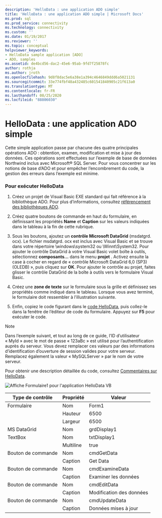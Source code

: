 ```yaml
---
description: 'HelloData : une application ADO simple'
title: 'HelloData : une application ADO simple | Microsoft Docs'
ms.prod: sql
ms.prod_service: connectivity
ms.technology: connectivity
ms.custom: ''
ms.date: 01/19/2017
ms.reviewer: ''
ms.topic: conceptual
helpviewer_keywords:
- HelloData sample application [ADO]
- ADO, samples
ms.assetid: de4bcd56-dac2-45e6-95ab-9fd7f25878fc
author: rothja
ms.author: jroth
ms.openlocfilehash: 9d8f8dac5e6a38e1a394c4646849ddd6a5021131
ms.sourcegitcommit: 33e774fbf48a432485c601541840905c21f613a0
ms.translationtype: MT
ms.contentlocale: fr-FR
ms.lasthandoff: 08/25/2020
ms.locfileid: "88806030"
---
```

# <a name="hellodata-a-simple-ado-application"></a>HelloData : une application ADO simple
Cette simple application passe par chacune des quatre principales opérations ADO : obtention, examen, modification et mise à jour des données. Ces opérations sont effectuées sur l’exemple de base de données Northwind inclus avec Microsoft® SQL Server. Pour vous concentrer sur les notions de base d’ADO et pour empêcher l’encombrement du code, la gestion des erreurs dans l’exemple est minime.  
  
### <a name="to-run-hellodata"></a>Pour exécuter HelloData  
  
1.  Créez un projet de Visual Basic EXE standard qui fait référence à la bibliothèque ADO. Pour plus d’informations, consultez [référencement des bibliothèques ADO](../referencing-the-ado-libraries.md).  
  
2.  Créez quatre boutons de commande en haut du formulaire, en définissant les propriétés **Name** et **Caption** sur les valeurs indiquées dans le tableau à la fin de cette rubrique.  
  
3.  Sous les boutons, ajoutez un **contrôle Microsoft DataGrid** (msdatgrd. ocx). Le fichier msdatgrd. ocx est inclus avec Visual Basic et se trouve dans votre répertoire \windows\system32 ou \Winnt\System32. Pour ajouter le contrôle DataGrid à votre Visual Basic volet boîte à outils, sélectionnez **composants...** dans le menu **projet** . Activez ensuite la case à cocher en regard de « contrôle Microsoft DataGrid 6,0 (SP3) (OLEDB) », puis cliquez sur **OK**. Pour ajouter le contrôle au projet, faites glisser le contrôle DataGrid de la boîte à outils vers le formulaire Visual Basic.  
  
4.  Créez une **zone de texte** sur le formulaire sous la grille et définissez ses propriétés comme indiqué dans le tableau. Lorsque vous avez terminé, le formulaire doit ressembler à l’illustration suivante.  
  
5.  Enfin, copiez le code figurant dans le [code HelloData](./hellodata-code.md), puis collez-le dans la fenêtre de l’éditeur de code du formulaire. Appuyez sur **F5** pour exécuter le code.  
  
> [!NOTE]
>  Dans l’exemple suivant, et tout au long de ce guide, l’ID d’utilisateur « MyId » avec le mot de passe « 123aBc » est utilisé pour l’authentification auprès du serveur. Vous devez remplacer ces valeurs par des informations d’identification d’ouverture de session valides pour votre serveur. Remplacez également la valeur « MySQLServer » par le nom de votre serveur.  
  
 Pour obtenir une description détaillée du code, consultez [Commentaires sur HelloData](./comments-on-hellodata.md).  
  
 ![Affiche Formulaire1 pour l'application HelloData VB](../../../ado/guide/data/media/hellodata.gif "HelloData")  
  
|Type de contrôle|Propriété|Valeur|  
|------------------|--------------|-----------|  
|Formulaire|Nom|Form1|  
||Hauteur|6500|  
||Largeur|6500|  
|MS DataGrid|Nom|grdDisplay1|  
|TextBox|Nom|txtDisplay1|  
||Multiline|true|  
|Bouton de commande|Nom|cmdGetData|  
||Caption|Get Data|  
|Bouton de commande|Nom|cmdExamineData|  
||Caption|Examiner les données|  
|Bouton de commande|Nom|cmdEditData|  
||Caption| Modification des données|  
|Bouton de commande|Nom|cmdUpdateData|  
||Caption|Données mises à jour|